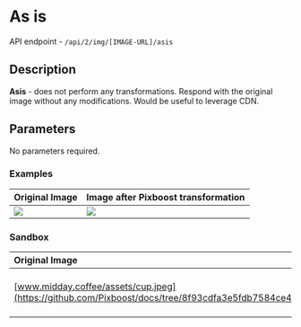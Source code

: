 # As is

API endpoint - `/api/2/img/[IMAGE-URL]/asis`

## Description

**Asis** - does not perform any transformations. Respond with the original image without any modifications. Would be useful to leverage CDN.

## Parameters

No parameters required.

### Examples

| Original Image | Image after Pixboost transformation |
| :--- | :--- |
| ![](http://www.midday.coffee/assets/cup.jpeg) | ![](http://pixboost.com/api/2/img/http://www.midday.coffee/assets/cup.jpeg/asis?auth=MTA0ODU5NDA0NQ__) |

### Sandbox

| Original Image | Image after Pixboost transformation |
| :--- | :--- |
| [www.midday.coffee/assets/cup.jpeg](https://github.com/Pixboost/docs/tree/8f93cdfa3e5fdb7584ce488ef51153268bef537f/api/www.midday.coffee/assets/cup.jpeg) | [http://pixboost.com/api/2/img/http://www.midday.coffee/assets/cup.jpeg/fit?size=200x100&auth=MTA0ODU5NDA0NQ\_\_](http://pixboost.com/api/2/img/http://www.midday.coffee/assets/cup.jpeg/asis?auth=MTA0ODU5NDA0NQ__)\_ |

